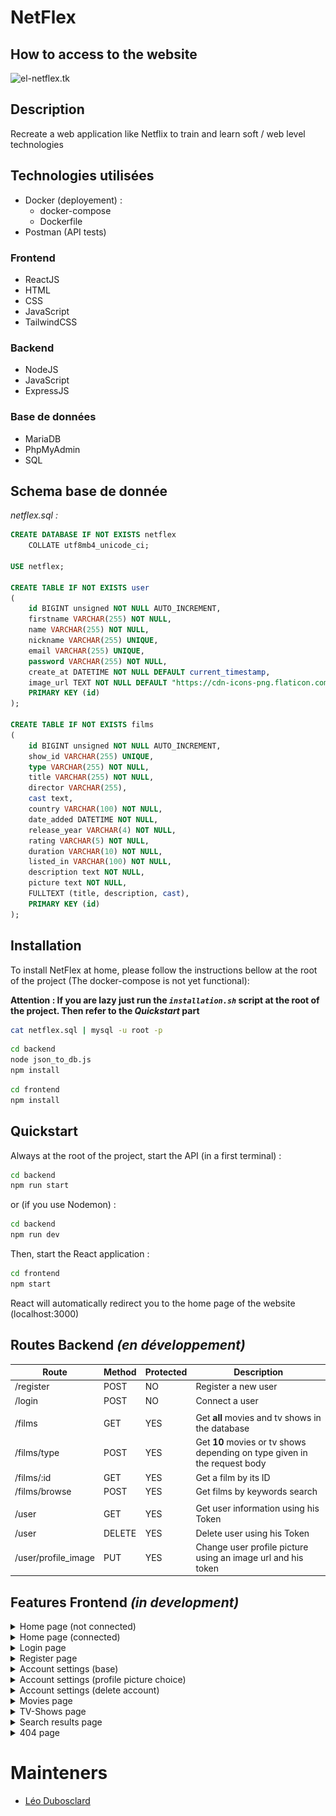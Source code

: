# NetFlex

## How to access to the website
![el-netflex.tk](https://el-netflex.tk)

## Description
Recreate a web application like Netflix to train and learn soft / web level technologies

## Technologies utilisées
- Docker (deployement) :
	- docker-compose
	- Dockerfile
- Postman (API tests)

### Frontend
- ReactJS
- HTML
- CSS
- JavaScript
- TailwindCSS

### Backend
- NodeJS
- JavaScript
- ExpressJS

### Base de données
- MariaDB
- PhpMyAdmin
- SQL

## Schema base de donnée
*netflex.sql :*
```sql
CREATE DATABASE IF NOT EXISTS netflex
    COLLATE utf8mb4_unicode_ci;

USE netflex;

CREATE TABLE IF NOT EXISTS user
(
    id BIGINT unsigned NOT NULL AUTO_INCREMENT,
    firstname VARCHAR(255) NOT NULL,
    name VARCHAR(255) NOT NULL,
    nickname VARCHAR(255) UNIQUE,
    email VARCHAR(255) UNIQUE,
    password VARCHAR(255) NOT NULL,
    create_at DATETIME NOT NULL DEFAULT current_timestamp,
    image_url TEXT NOT NULL DEFAULT "https://cdn-icons-png.flaticon.com/512/5089/5089983.png",
    PRIMARY KEY (id)
);

CREATE TABLE IF NOT EXISTS films
(
    id BIGINT unsigned NOT NULL AUTO_INCREMENT,
    show_id VARCHAR(255) UNIQUE,
    type VARCHAR(255) NOT NULL,
    title VARCHAR(255) NOT NULL,
    director VARCHAR(255),
    cast text,
    country VARCHAR(100) NOT NULL,
    date_added DATETIME NOT NULL,
    release_year VARCHAR(4) NOT NULL,
    rating VARCHAR(5) NOT NULL,
    duration VARCHAR(10) NOT NULL,
    listed_in VARCHAR(100) NOT NULL,
    description text NOT NULL,
    picture text NOT NULL,
    FULLTEXT (title, description, cast),
    PRIMARY KEY (id)
);
```

## Installation

To install NetFlex at home, please follow the instructions bellow at the root of the project (The docker-compose is not yet functional):

**Attention : If you are lazy just run the *``installation.sh``* script at the root of the project. Then refer to the *Quickstart* part**

```bash
cat netflex.sql | mysql -u root -p
```

```bash
cd backend
node json_to_db.js
npm install
```

```bash
cd frontend
npm install
```

## Quickstart
Always at the root of the project, start the API (in a first terminal) :
```bash
cd backend
npm run start
```
or (if you use Nodemon) :
```bash
cd backend
npm run dev
```
Then, start the React application :
```bash
cd frontend
npm start
```

React will automatically redirect you to the home page of the website (localhost:3000)

## Routes Backend *(en développement)*
|Route|Method|Protected|Description|
|-----|------|---------|-----------|
|/register|POST|NO|Register a new user|
|/login|POST|NO|Connect a user|
||||
|/films|GET|YES|Get **all** movies and tv shows in the database|
|/films/type|POST|YES|Get **10** movies or tv shows depending on type given in the request body|
|/films/:id|GET|YES|Get a film by its ID|
|/films/browse|POST|YES|Get films by keywords search|
||||
|/user|GET|YES|Get user information using his Token|
|/user|DELETE|YES|Delete user using his Token|
|/user/profile_image|PUT|YES|Change user profile picture using an image url and his token|

## Features Frontend *(in development)*
<details>
	<summary>Home page (not connected)</summary>
> Home page when user is not connected 
![Home Not Logged In](assets/home_not_logged_in.png)
</details>

<details>
	<summary>Home page (connected)</summary>
> Home page when user is connected
![Home Logged In](assets/home_logged_in.png)
</details>

<details>
	<summary>Login page</summary>
> Login page
![Login](assets/login.png)
</details>

<details>
	<summary>Register page</summary>
> Register page
![Register](assets/register.png)
</details>

<details>
	<summary>Account settings (base)</summary>
> Basic account settings page
![AccountBasics](assets/account_basics.png)
</details>

<details>
	<summary>Account settings (profile picture choice)</summary>
> Account settings page when profile picture choice modal is open
![AccountPP](assets/account_pp.png)
</details>

<details>
	<summary>Account settings (delete account)</summary>
> Account settings page when delete account modal is open
![AccountDeleteModal](assets/account_delete_modal.png)
</details>

<details>
	<summary>Movies page</summary>
> All movies with filters
![Movies](assets/movies.png)
</details>

<details>
	<summary>TV-Shows page</summary>
> All TV Shows with filters
![TV Shows](assets/tvshows.png)
</details>

<details>
	<summary>Search results page</summary>
> Page displayed after search a film by its title, description or casting
![Search](assets/search_bar.png)
</details>

<details>
	<summary>404 page</summary>
> 404 page not found
![404](assets/landing.png)
</details>

# Mainteners
- [Léo Dubosclard](https://www.github.com/ZerLock)
